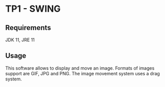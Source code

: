 # TP1 - SWING
## Requirements
JDK 11, JRE 11
## Usage
This software allows to display and move an image. Formats of images support are GIF, JPG and PNG. The image movement system uses a drag system.